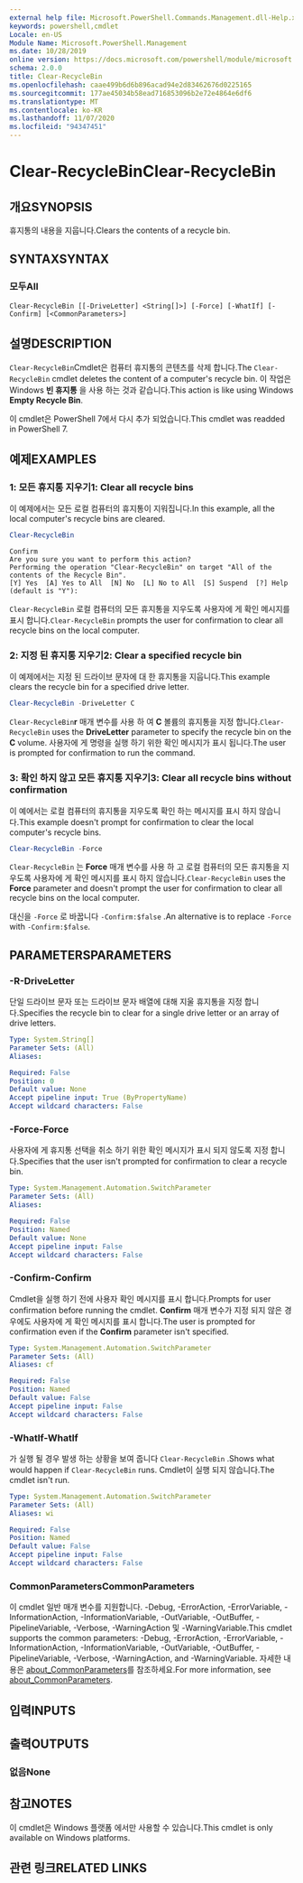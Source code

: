 ```yaml
---
external help file: Microsoft.PowerShell.Commands.Management.dll-Help.xml
keywords: powershell,cmdlet
Locale: en-US
Module Name: Microsoft.PowerShell.Management
ms.date: 10/28/2019
online version: https://docs.microsoft.com/powershell/module/microsoft.powershell.management/clear-recyclebin?view=powershell-7.1&WT.mc_id=ps-gethelp
schema: 2.0.0
title: Clear-RecycleBin
ms.openlocfilehash: caae499b6d6b896acad94e2d83462676d0225165
ms.sourcegitcommit: 177ae45034b58ead716853096b2e72e4864e6df6
ms.translationtype: MT
ms.contentlocale: ko-KR
ms.lasthandoff: 11/07/2020
ms.locfileid: "94347451"
---
```

# <span data-ttu-id="115df-103">Clear-RecycleBin</span><span class="sxs-lookup"><span data-stu-id="115df-103">Clear-RecycleBin</span></span>

## <span data-ttu-id="115df-104">개요</span><span class="sxs-lookup"><span data-stu-id="115df-104">SYNOPSIS</span></span>
<span data-ttu-id="115df-105">휴지통의 내용을 지웁니다.</span><span class="sxs-lookup"><span data-stu-id="115df-105">Clears the contents of a recycle bin.</span></span>

## <span data-ttu-id="115df-106">SYNTAX</span><span class="sxs-lookup"><span data-stu-id="115df-106">SYNTAX</span></span>

### <span data-ttu-id="115df-107">모두</span><span class="sxs-lookup"><span data-stu-id="115df-107">All</span></span>

```
Clear-RecycleBin [[-DriveLetter] <String[]>] [-Force] [-WhatIf] [-Confirm] [<CommonParameters>]
```

## <span data-ttu-id="115df-108">설명</span><span class="sxs-lookup"><span data-stu-id="115df-108">DESCRIPTION</span></span>

<span data-ttu-id="115df-109">`Clear-RecycleBin`Cmdlet은 컴퓨터 휴지통의 콘텐츠를 삭제 합니다.</span><span class="sxs-lookup"><span data-stu-id="115df-109">The `Clear-RecycleBin` cmdlet deletes the content of a computer's recycle bin.</span></span> <span data-ttu-id="115df-110">이 작업은 Windows **빈 휴지통** 을 사용 하는 것과 같습니다.</span><span class="sxs-lookup"><span data-stu-id="115df-110">This action is like using Windows **Empty Recycle Bin**.</span></span>

<span data-ttu-id="115df-111">이 cmdlet은 PowerShell 7에서 다시 추가 되었습니다.</span><span class="sxs-lookup"><span data-stu-id="115df-111">This cmdlet was readded in PowerShell 7.</span></span>

## <span data-ttu-id="115df-112">예제</span><span class="sxs-lookup"><span data-stu-id="115df-112">EXAMPLES</span></span>

### <span data-ttu-id="115df-113">1: 모든 휴지통 지우기</span><span class="sxs-lookup"><span data-stu-id="115df-113">1: Clear all recycle bins</span></span>

<span data-ttu-id="115df-114">이 예제에서는 모든 로컬 컴퓨터의 휴지통이 지워집니다.</span><span class="sxs-lookup"><span data-stu-id="115df-114">In this example, all the local computer's recycle bins are cleared.</span></span>

```powershell
Clear-RecycleBin
```

```Output
Confirm
Are you sure you want to perform this action?
Performing the operation "Clear-RecycleBin" on target "All of the contents of the Recycle Bin".
[Y] Yes  [A] Yes to All  [N] No  [L] No to All  [S] Suspend  [?] Help (default is "Y"):
```

<span data-ttu-id="115df-115">`Clear-RecycleBin` 로컬 컴퓨터의 모든 휴지통을 지우도록 사용자에 게 확인 메시지를 표시 합니다.</span><span class="sxs-lookup"><span data-stu-id="115df-115">`Clear-RecycleBin` prompts the user for confirmation to clear all recycle bins on the local computer.</span></span>

### <span data-ttu-id="115df-116">2: 지정 된 휴지통 지우기</span><span class="sxs-lookup"><span data-stu-id="115df-116">2: Clear a specified recycle bin</span></span>

<span data-ttu-id="115df-117">이 예제에서는 지정 된 드라이브 문자에 대 한 휴지통을 지웁니다.</span><span class="sxs-lookup"><span data-stu-id="115df-117">This example clears the recycle bin for a specified drive letter.</span></span>

```powershell
Clear-RecycleBin -DriveLetter C
```

<span data-ttu-id="115df-118">`Clear-RecycleBin`**r** 매개 변수를 사용 하 여 **C** 볼륨의 휴지통을 지정 합니다.</span><span class="sxs-lookup"><span data-stu-id="115df-118">`Clear-RecycleBin` uses the **DriveLetter** parameter to specify the recycle bin on the **C** volume.</span></span> <span data-ttu-id="115df-119">사용자에 게 명령을 실행 하기 위한 확인 메시지가 표시 됩니다.</span><span class="sxs-lookup"><span data-stu-id="115df-119">The user is prompted for confirmation to run the command.</span></span>

### <span data-ttu-id="115df-120">3: 확인 하지 않고 모든 휴지통 지우기</span><span class="sxs-lookup"><span data-stu-id="115df-120">3: Clear all recycle bins without confirmation</span></span>

<span data-ttu-id="115df-121">이 예에서는 로컬 컴퓨터의 휴지통을 지우도록 확인 하는 메시지를 표시 하지 않습니다.</span><span class="sxs-lookup"><span data-stu-id="115df-121">This example doesn't prompt for confirmation to clear the local computer's recycle bins.</span></span>

```powershell
Clear-RecycleBin -Force
```

<span data-ttu-id="115df-122">`Clear-RecycleBin` 는 **Force** 매개 변수를 사용 하 고 로컬 컴퓨터의 모든 휴지통을 지우도록 사용자에 게 확인 메시지를 표시 하지 않습니다.</span><span class="sxs-lookup"><span data-stu-id="115df-122">`Clear-RecycleBin` uses the **Force** parameter and doesn't prompt the user for confirmation to clear all recycle bins on the local computer.</span></span>

<span data-ttu-id="115df-123">대신을 `-Force` 로 바꿉니다 `-Confirm:$false` .</span><span class="sxs-lookup"><span data-stu-id="115df-123">An alternative is to replace `-Force` with `-Confirm:$false`.</span></span>

## <span data-ttu-id="115df-124">PARAMETERS</span><span class="sxs-lookup"><span data-stu-id="115df-124">PARAMETERS</span></span>

### <span data-ttu-id="115df-125">-R</span><span class="sxs-lookup"><span data-stu-id="115df-125">-DriveLetter</span></span>

<span data-ttu-id="115df-126">단일 드라이브 문자 또는 드라이브 문자 배열에 대해 지울 휴지통을 지정 합니다.</span><span class="sxs-lookup"><span data-stu-id="115df-126">Specifies the recycle bin to clear for a single drive letter or an array of drive letters.</span></span>

```yaml
Type: System.String[]
Parameter Sets: (All)
Aliases:

Required: False
Position: 0
Default value: None
Accept pipeline input: True (ByPropertyName)
Accept wildcard characters: False
```

### <span data-ttu-id="115df-127">-Force</span><span class="sxs-lookup"><span data-stu-id="115df-127">-Force</span></span>

<span data-ttu-id="115df-128">사용자에 게 휴지통 선택을 취소 하기 위한 확인 메시지가 표시 되지 않도록 지정 합니다.</span><span class="sxs-lookup"><span data-stu-id="115df-128">Specifies that the user isn't prompted for confirmation to clear a recycle bin.</span></span>

```yaml
Type: System.Management.Automation.SwitchParameter
Parameter Sets: (All)
Aliases:

Required: False
Position: Named
Default value: None
Accept pipeline input: False
Accept wildcard characters: False
```

### <span data-ttu-id="115df-129">-Confirm</span><span class="sxs-lookup"><span data-stu-id="115df-129">-Confirm</span></span>

<span data-ttu-id="115df-130">Cmdlet을 실행 하기 전에 사용자 확인 메시지를 표시 합니다.</span><span class="sxs-lookup"><span data-stu-id="115df-130">Prompts for user confirmation before running the cmdlet.</span></span> <span data-ttu-id="115df-131">**Confirm** 매개 변수가 지정 되지 않은 경우에도 사용자에 게 확인 메시지를 표시 합니다.</span><span class="sxs-lookup"><span data-stu-id="115df-131">The user is prompted for confirmation even if the **Confirm** parameter isn't specified.</span></span>

```yaml
Type: System.Management.Automation.SwitchParameter
Parameter Sets: (All)
Aliases: cf

Required: False
Position: Named
Default value: False
Accept pipeline input: False
Accept wildcard characters: False
```

### <span data-ttu-id="115df-132">-WhatIf</span><span class="sxs-lookup"><span data-stu-id="115df-132">-WhatIf</span></span>

<span data-ttu-id="115df-133">가 실행 될 경우 발생 하는 상황을 보여 줍니다 `Clear-RecycleBin` .</span><span class="sxs-lookup"><span data-stu-id="115df-133">Shows what would happen if `Clear-RecycleBin` runs.</span></span> <span data-ttu-id="115df-134">Cmdlet이 실행 되지 않습니다.</span><span class="sxs-lookup"><span data-stu-id="115df-134">The cmdlet isn't run.</span></span>

```yaml
Type: System.Management.Automation.SwitchParameter
Parameter Sets: (All)
Aliases: wi

Required: False
Position: Named
Default value: False
Accept pipeline input: False
Accept wildcard characters: False
```

### <span data-ttu-id="115df-135">CommonParameters</span><span class="sxs-lookup"><span data-stu-id="115df-135">CommonParameters</span></span>

<span data-ttu-id="115df-136">이 cmdlet 일반 매개 변수를 지원합니다. -Debug, -ErrorAction, -ErrorVariable, -InformationAction, -InformationVariable, -OutVariable, -OutBuffer, -PipelineVariable, -Verbose, -WarningAction 및 -WarningVariable.</span><span class="sxs-lookup"><span data-stu-id="115df-136">This cmdlet supports the common parameters: -Debug, -ErrorAction, -ErrorVariable, -InformationAction, -InformationVariable, -OutVariable, -OutBuffer, -PipelineVariable, -Verbose, -WarningAction, and -WarningVariable.</span></span> <span data-ttu-id="115df-137">자세한 내용은 [about_CommonParameters](https://go.microsoft.com/fwlink/?LinkID=113216)를 참조하세요.</span><span class="sxs-lookup"><span data-stu-id="115df-137">For more information, see [about_CommonParameters](https://go.microsoft.com/fwlink/?LinkID=113216).</span></span>

## <span data-ttu-id="115df-138">입력</span><span class="sxs-lookup"><span data-stu-id="115df-138">INPUTS</span></span>

## <span data-ttu-id="115df-139">출력</span><span class="sxs-lookup"><span data-stu-id="115df-139">OUTPUTS</span></span>

### <span data-ttu-id="115df-140">없음</span><span class="sxs-lookup"><span data-stu-id="115df-140">None</span></span>

## <span data-ttu-id="115df-141">참고</span><span class="sxs-lookup"><span data-stu-id="115df-141">NOTES</span></span>

<span data-ttu-id="115df-142">이 cmdlet은 Windows 플랫폼 에서만 사용할 수 있습니다.</span><span class="sxs-lookup"><span data-stu-id="115df-142">This cmdlet is only available on Windows platforms.</span></span>

## <span data-ttu-id="115df-143">관련 링크</span><span class="sxs-lookup"><span data-stu-id="115df-143">RELATED LINKS</span></span>
